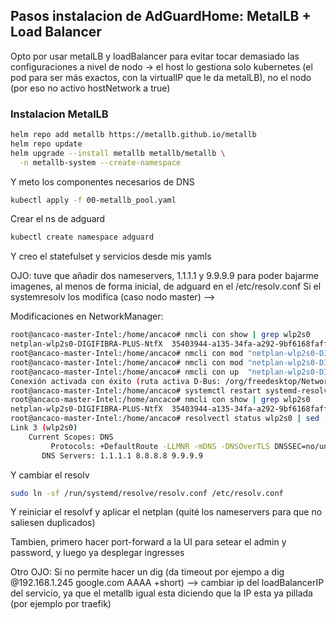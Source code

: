 ## Pasos instalacion de AdGuardHome: MetalLB + Load Balancer

Opto por usar metalLB y loadBalancer para evitar tocar demasiado las configuraciones a nivel de nodo -> el host lo gestiona solo kubernetes (el pod para ser más exactos, con la virtualIP que le da metalLB), no el nodo (por eso no activo hostNetwork a true)

### Instalacion MetalLB
```bash
helm repo add metallb https://metallb.github.io/metallb
helm repo update
helm upgrade --install metallb metallb/metallb \
  -n metallb-system --create-namespace
```

Y meto los componentes necesarios de DNS

```bash
kubectl apply -f 00-metallb_pool.yaml 
```

Crear el ns de adguard

```bash
kubectl create namespace adguard
```

Y creo el statefulset y servicios desde mis yamls

OJO: tuve que añadir dos nameservers, 1.1.1.1 y 9.9.9.9 para poder  bajarme imagenes, al menos de forma inicial, de adguard en el /etc/resolv.conf
Si el systemresolv los modifica (caso nodo master) --> 

Modificaciones en NetworkManager:
```bash
root@ancaco-master-Intel:/home/ancaco# nmcli con show | grep wlp2s0
netplan-wlp2s0-DIGIFIBRA-PLUS-NtfX  35403944-a135-34fa-a292-9bf6168faffc  wifi      wlp2s0
root@ancaco-master-Intel:/home/ancaco# nmcli con mod "netplan-wlp2s0-DIGIFIBRA-PLUS-NtfX" ipv4.ignore-auto-dns yes
root@ancaco-master-Intel:/home/ancaco# nmcli con mod "netplan-wlp2s0-DIGIFIBRA-PLUS-NtfX" ipv4.dns ""
root@ancaco-master-Intel:/home/ancaco# nmcli con up  "netplan-wlp2s0-DIGIFIBRA-PLUS-NtfX"
Conexión activada con éxito (ruta activa D-Bus: /org/freedesktop/NetworkManager/ActiveConnection/5)
root@ancaco-master-Intel:/home/ancaco# systemctl restart systemd-resolved
root@ancaco-master-Intel:/home/ancaco# nmcli con show | grep wlp2s0
netplan-wlp2s0-DIGIFIBRA-PLUS-NtfX  35403944-a135-34fa-a292-9bf6168faffc  wifi      wlp2s0
root@ancaco-master-Intel:/home/ancaco# resolvectl status wlp2s0 | sed -n '1,120p'
Link 3 (wlp2s0)
    Current Scopes: DNS
         Protocols: +DefaultRoute -LLMNR -mDNS -DNSOverTLS DNSSEC=no/unsupported
       DNS Servers: 1.1.1.1 8.8.8.8 9.9.9.9
```

Y cambiar el resolv
```bash
sudo ln -sf /run/systemd/resolve/resolv.conf /etc/resolv.conf
```
Y reiniciar el resolvf y aplicar el netplan (quité los nameservers para que no saliesen duplicados)


Tambien, primero hacer port-forward a la UI para setear el admin y password, y luego ya desplegar ingresses

Otro OJO: 
Si no permite hacer un dig (da timeout por ejempo a dig @192.168.1.245 google.com AAAA +short) --> cambiar ip del loadBalancerIP del servicio, ya que el metallb igual esta diciendo que la IP esta ya pillada (por ejemplo por traefik)